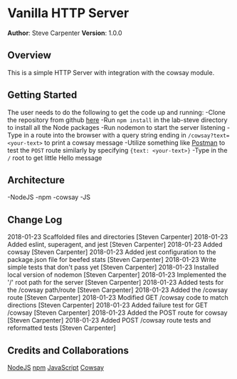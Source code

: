 # Vanilla HTTP Server

**Author**: Steve Carpenter
**Version**: 1.0.0

## Overview
This is a simple HTTP Server with integration with the cowsay module.

## Getting Started
The user needs to do the following to get the code up and running:
-Clone the repository from github [here](https://github.com/stevegcarpenter/07-vanilla-http)
-Run `npm install` in the lab-steve directory to install all the Node packages
-Run nodemon to start the server listening
-Type in a route into the browser with a query string ending in `/cowsay?text=<your-text>` to print a cowsay message
-Utilize something like [Postman](https://www.getpostman.com/) to test the `POST` route similarly by specifying `{text: <your-text>}`
-Type in the `/` root to get little Hello message

## Architecture
-NodeJS
-npm
-cowsay
-JS

## Change Log
2018-01-23 Scaffolded files and directories [Steven Carpenter]
2018-01-23 Added eslint, superagent, and jest [Steven Carpenter]
2018-01-23 Added cowsay [Steven Carpenter]
2018-01-23 Added jest configuration to the package.json file for beefed stats [Steven Carpenter]
2018-01-23 Write simple tests that don't pass yet [Steven Carpenter]
2018-01-23 Installed local version of nodemon [Steven Carpenter]
2018-01-23 Implemented the '/' root path for the server [Steven Carpenter]
2018-01-23 Added tests for the /cowsay path/route [Steven Carpenter]
2018-01-23 Added the /cowsay route [Steven Carpenter]
2018-01-23 Modified GET /cowsay code to match directions [Steven Carpenter]
2018-01-23 Added failure test for GET /cowsay [Steven Carpenter]
2018-01-23 Added the POST route for cowsay [Steven Carpenter]
2018-01-23 Added POST /cowsay route tests and reformatted tests [Steven Carpenter]

## Credits and Collaborations
[NodeJS](https://nodejs.org)
[npm](https://www.npmjs.com/)
[JavaScript](https://www.javascript.com/)
[Cowsay](https://www.npmjs.com/package/cowsay)

